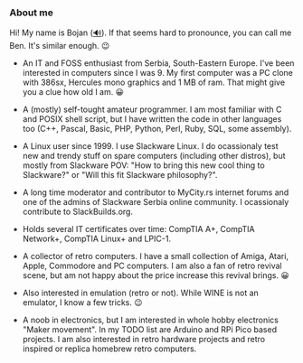 ### About me

Hi! My name is Bojan ([🔊](https://forvo.com/word/bojan/)). If that seems hard to pronounce, you can call me Ben. It's similar enough. 😉

 * An IT and FOSS enthusiast from Serbia, South-Eastern Europe. I've been interested in computers since I was 9. My first computer was a PC clone with 386sx, Hercules mono graphics and 1 MB of ram. That might give you a clue how old I am. 😀

 * A (mostly) self-tought amateur programmer. I am most familiar with C and POSIX shell script, but I have written the code in other languages too (C++, Pascal, Basic, PHP, Python, Perl, Ruby, SQL, some assembly). 

 * A Linux user since 1999. I use Slackware Linux. I do ocassionaly test new and trendy stuff on spare computers (including other distros), but mostly from Slackware POV: "How to bring this new cool thing to Slackware?" or "Will this fit Slackware philosophy?". 

 * A long time moderator and contributor to MyCity.rs internet forums and one of the admins of Slackware Serbia online community. I ocassionaly contribute to SlackBuilds.org.

 * Holds several IT certificates over time: CompTIA A+, CompTIA Network+, CompTIA Linux+ and LPIC-1.

 * A collector of retro computers. I have a small collection of Amiga, Atari, Apple, Commodore and PC computers. I am also a fan of retro revival scene, but am not happy about the price increase this revival brings. 😀 

 * Also interested in emulation (retro or not). While WINE is not an emulator, I know a few tricks. 😉 

 * A noob in electronics, but I am interested in whole hobby electronics "Maker movement". In my TODO list are Arduino and RPi Pico based projects. I am also interested in retro hardware projects and retro inspired or replica homebrew retro computers.
